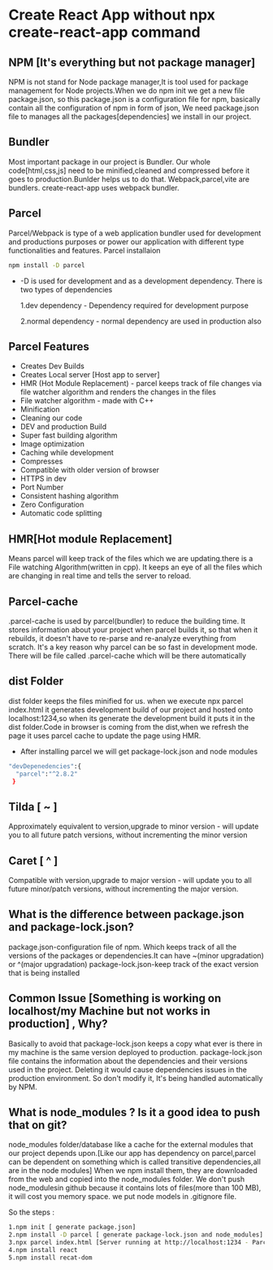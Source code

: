 
# Create React App without npx create-react-app command




## NPM [It's everything but not package manager]
NPM is not stand for Node package manager,It is tool used for package management for Node projects.When we do npm init we get a new file package.json, so this package.json is a configuration file for npm, basically contain all the configuration of npm in form of json, We need package.json file to manages all the packages[dependencies] we install in our project.
## Bundler
Most important package in our project is Bundler.
Our whole code[html,css,js] need to be minified,cleaned and compressed before
it goes to production.Bunlder helps us to do that.
Webpack,parcel,vite are bundlers.
create-react-app uses webpack bundler.
## Parcel
Parcel/Webpack is type of a web application bundler used for development and productions purposes or power our application with different type functionalities and features.
 Parcel installaion
 ```bash
npm install -D parcel
```
 
* -D is used for development and as a development    dependency.
  There is two types of dependencies

   1.dev dependency - Dependency required for development purpose

  2.normal dependency - normal dependency are used in production   also

## Parcel Features
* Creates Dev Builds
* Creates Local server [Host app to server]
* HMR (Hot Module Replacement) - parcel keeps track of file changes via file watcher algorithm and renders the changes in the files
* File watcher algorithm - made with C++
* Minification
* Cleaning our code
* DEV and production Build
* Super fast building algorithm
* Image optimization
* Caching while development
* Compresses
* Compatible with older version of browser
* HTTPS in dev
* Port Number
* Consistent hashing algorithm
* Zero Configuration
* Automatic code splitting  

## HMR[Hot module Replacement] 
Means parcel will keep track of the files which we are updating.there is a File watching Algorithm(written in cpp). It keeps an eye of all the files which are changing in real time and tells the server to reload.

## Parcel-cache
.parcel-cache is used by parcel(bundler) to reduce the building time. It stores information about your project when parcel builds it, so that when it rebuilds, it doesn't have to re-parse and re-analyze everything from scratch. It's a key reason why parcel can be so fast in development mode.
There will be file called .parcel-cache which will be there automatically

## dist Folder
dist folder keeps the files minified for us.
when we execute npx parcel index.html it generates development build of our project and hosted onto localhost:1234,so when its generate the development build it puts it in the dist folder.Code in browser is coming from the dist,when we refresh the page it uses parcel cache to update the page using HMR.

* After installing parcel we will get package-lock.json and node modules
```bash
"devDepenedencies":{
  "parcel":"^2.8.2"
 }
``` 

## Tilda [ ~ ]  
Approximately equivalent to version,upgrade to minor version - will update you to all future patch versions, without incrementing the minor version

## Caret [ ^ ] 
Compatible with version,upgrade to major version - will update you to all future minor/patch versions, without incrementing the major version.

## What is the difference between package.json and package-lock.json?
package.json-configuration file of npm.
Which keeps track of all the versions of the packages or dependencies.It can have ~(minor upgradation) or ^(major upgradation)
package-lock.json-keep track of the exact version that is being installed 

## Common Issue [Something is working on localhost/my Machine but not works in production] , Why?

Basically to avoid that package-lock.json keeps a copy what ever is there in my machine is the same version deployed to production.
package-lock.json file contains the information about the dependencies and their versions used in the project. Deleting it would cause dependencies issues in the production environment. So don't modify it, It's being handled automatically by NPM.

## What is node_modules ? Is it a good idea to push that on git?
node_modules folder/database like a cache for the external modules that our project depends upon.[Like our app has dependency on parcel,parcel can be dependent on something which is called transitive dependencies,all are in the node modules] When we npm install them, they are downloaded from the web and copied into the node_modules folder.
We don't push node_modulesin github because it contains lots of files(more than 100 MB), it will cost you memory space.
we put node models in .gitignore file.

So the steps :
```bash
1.npm init [ generate package.json]
2.npm install -D parcel [ generate package-lock.json and node_modules]
3.npx parcel index.html [Server running at http://localhost:1234 - Parcel host our application onto the localhost:1234 server]
4.npm install react
5.npm install recat-dom
```